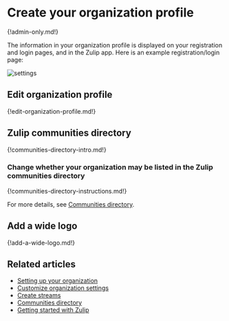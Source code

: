 # Create your organization profile

{!admin-only.md!}

The information in your organization profile is displayed on your
registration and login pages, and in the Zulip app. Here is an example
registration/login page:

![settings](/static/images/help/organization-profile-example.png)

## Edit organization profile

{!edit-organization-profile.md!}

## Zulip communities directory

{!communities-directory-intro.md!}

### Change whether your organization may be listed in the Zulip communities directory

{!communities-directory-instructions.md!}

For more details, see [Communities directory](/help/communities-directory).

## Add a wide logo

{!add-a-wide-logo.md!}

## Related articles

* [Setting up your organization](/help/getting-your-organization-started-with-zulip)
* [Customize organization settings](/help/customize-organization-settings)
* [Create streams](/help/create-streams)
* [Communities directory](/help/communities-directory)
* [Getting started with Zulip](/help/getting-started-with-zulip)
